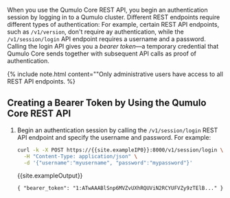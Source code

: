 When you use the Qumulo Core REST API, you begin an authentication session by logging in to a Qumulo cluster. Different REST endpoints require different types of authentication: For example, certain REST API endpoints, such as `/v1/version`, don't require ay authentication, while the `/v1/session/login` API endpoint requires a username and a password. Calling the login API gives you a _bearer token_&mdash;a temporary credential that Qumulo Core sends together with subsequent API calls as proof of authentication.

{% include note.html content=""Only administrative users have access to all REST API endpoints. %}

## Creating a Bearer Token by Using the Qumulo Core REST API

1. Begin an authentication session by calling the `/v1/session/login` REST API endpoint and specify the username and password. For example:

   ```bash
   curl -k -X POST https://{{site.exampleIP0}}:8000/v1/session/login \
     -H "Content-Type: application/json" \
     -d '{"username":"myusername", "password":"mypassword"}'
   ```
   
   {{site.exampleOutput}}

   ```
   { "bearer_token": "1:ATwAAABlSnp6MVZvUXhRQUViN2RCYUFVZy9zTElB..." }
   ```
